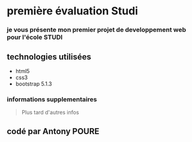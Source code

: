 # première évaluation Studi
### je vous présente mon premier projet de developpement web pour l'école STUDI
## technologies utilisées
- html5
- css3
- bootstrap 5.1.3
### informations supplementaires
> Plus tard d'autres infos
## codé par Antony POURE
